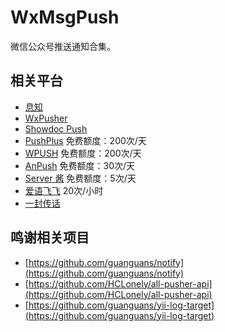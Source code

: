 # WxMsgPush
微信公众号推送通知合集。

## 相关平台
* [息知](https://xz.qqoq.net/#/index)
* [WxPusher](https://wxpusher.zjiecode.com/docs/#/)
* [Showdoc Push](https://push.showdoc.com.cn/#/)
* [PushPlus](https://www.pushplus.plus/) 免费额度：200次/天
* [WPUSH](https://wpush.cn/) 免费额度：200次/天
* [AnPush](https://anpush.com/) 免费额度：30次/天
* [Server 酱](https://sct.ftqq.com) 免费额度：5次/天
* [爱语飞飞](https://iyuu.cn/) 20次/小时
* [一封传话](https://www.phprm.com/push/h5/)

## 鸣谢相关项目
* [https://github.com/guanguans/notify](https://github.com/guanguans/notify)
* [https://github.com/HCLonely/all-pusher-api](https://github.com/HCLonely/all-pusher-api)
* [https://github.com/guanguans/yii-log-target](https://github.com/guanguans/yii-log-target)
